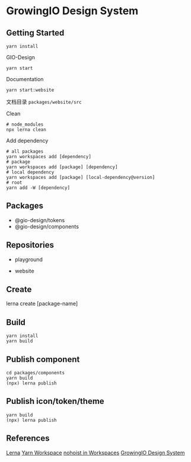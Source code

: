 # GrowingIO Design System

## Getting Started

```
yarn install
```

GIO-Design

```
yarn start
```

Documentation

```
yarn start:website
```

文档目录 `packages/website/src`

Clean
```
# node_modules
npx lerna clean
```

Add dependency

```
# all packages
yarn workspaces add [dependency]
# package
yarn workspaces add [package] [dependency]
# local dependency
yarn workspaces add [package] [local-dependency@version]
# root
yarn add -W [dependency]
```

## Packages

- @gio-design/tokens
- @gio-design/components

## Repositories

- playground

- website

## Create

lerna create [package-name]

## Build
```
yarn install
yarn build
```

## Publish component

```
cd packages/components
yarn build
(npx) lerna publish
```

## Publish icon/token/theme

```
yarn build
(npx) lerna publish
```

## References

[Lerna](https://lerna.js.org/)
[Yarn Workspace](https://yarnpkg.com/lang/en/docs/workspaces/)
[nohoist in Workspaces](https://yarnpkg.com/blog/2018/02/15/nohoist/)
[GrowingIO Design System](https://growingio.design)
